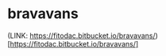 # bravavans
 
(LINK: https://fitodac.bitbucket.io/bravavans/)[https://fitodac.bitbucket.io/bravavans/]